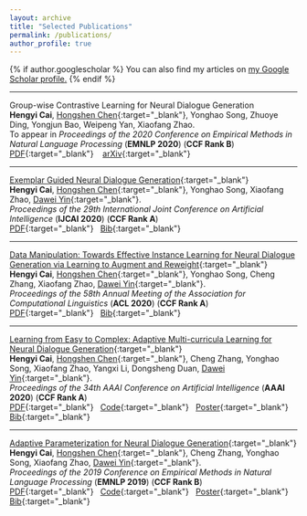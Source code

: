 ```yaml
---
layout: archive
title: "Selected Publications"
permalink: /publications/
author_profile: true
---
```


{% if author.googlescholar %}
  You can also find my articles on <u><a href="{{author.googlescholar}}">my Google Scholar profile</a>.</u>
{% endif %}

<!-- {% include base_path %}

{% for post in site.publications reversed %}
  {% include archive-single.html %}
{% endfor %} -->
---
<!-- <span style="color:red;">[NEW] </span> -->

Group-wise Contrastive Learning for Neural Dialogue Generation  
**Hengyi Cai**, [Hongshen Chen](https://www.chenhongshen.com/){:target="_blank"}, Yonghao Song, Zhuoye Ding, Yongjun Bao, Weipeng Yan, Xiaofang Zhao.  
To appear in *Proceedings of the 2020 Conference on Empirical Methods in Natural Language Processing* (**EMNLP 2020**) (**CCF Rank B**)  
[PDF](https://www.caihengyi.com/files/GCL4Dialog.pdf){:target="_blank"}  &nbsp;&nbsp;  [arXiv](https://arxiv.org/abs/2009.07543){:target="_blank"}  

---

[Exemplar Guided Neural Dialogue Generation](https://www.ijcai.org/Proceedings/2020/498){:target="_blank"}   
**Hengyi Cai**, [Hongshen Chen](https://www.chenhongshen.com/){:target="_blank"}, Yonghao Song, Xiaofang Zhao, [Dawei Yin](http://www.yindawei.com/){:target="_blank"}.  
*Proceedings of the 29th International Joint Conference on Artificial Intelligence* (**IJCAI 2020**) (**CCF Rank A**)  
[PDF](https://www.ijcai.org/Proceedings/2020/0498.pdf){:target="_blank"}&nbsp;&nbsp;  [Bib](https://www.caihengyi.com/files/Hengyi_IJCAI20.txt){:target="_blank"}  

---

[Data Manipulation: Towards Effective Instance Learning for Neural Dialogue Generation via Learning to Augment and Reweight](https://www.aclweb.org/anthology/2020.acl-main.564/){:target="_blank"}  
**Hengyi Cai**, [Hongshen Chen](https://www.chenhongshen.com/){:target="_blank"}, Yonghao Song, Cheng Zhang, Xiaofang Zhao, [Dawei Yin](http://www.yindawei.com/){:target="_blank"}.  
*Proceedings of the 58th Annual Meeting of the Association for Computational Linguistics* (**ACL 2020**) (**CCF Rank A**)  
[PDF](https://www.aclweb.org/anthology/2020.acl-main.564.pdf){:target="_blank"}&nbsp;&nbsp;  [Bib](https://www.caihengyi.com/files/Hengyi_ACL20.txt){:target="_blank"}  

---

[Learning from Easy to Complex: Adaptive Multi-curricula Learning for Neural Dialogue Generation](https://arxiv.org/abs/2003.00639){:target="_blank"}  
**Hengyi Cai**, [Hongshen Chen](https://www.chenhongshen.com/){:target="_blank"}, Cheng Zhang, Yonghao Song, Xiaofang Zhao, Yangxi Li, Dongsheng Duan, [Dawei Yin](http://www.yindawei.com/){:target="_blank"}.  
*Proceedings of the 34th AAAI Conference on Artificial Intelligence* (**AAAI 2020**) (**CCF Rank A**)  
[PDF](https://arxiv.org/pdf/2003.00639.pdf){:target="_blank"}&nbsp;&nbsp;  [Code](https://github.com/hengyicai/Adaptive_Multi-curricula_Learning_for_Dialog){:target="_blank"}&nbsp;&nbsp;  [Poster](https://www.caihengyi.com/files/AAAI20.pdf){:target="_blank"}&nbsp;&nbsp;  [Bib](https://www.caihengyi.com/files/Hengyi_AAAI20.txt){:target="_blank"}  

---

[Adaptive Parameterization for Neural Dialogue Generation](https://www.aclweb.org/anthology/D19-1188/){:target="_blank"}  
**Hengyi Cai**, [Hongshen Chen](https://www.chenhongshen.com/){:target="_blank"}, Cheng Zhang, Yonghao Song, Xiaofang Zhao, [Dawei Yin](http://www.yindawei.com/){:target="_blank"}.  
*Proceedings of the 2019 Conference on Empirical Methods in Natural Language Processing* (**EMNLP 2019**) (**CCF Rank B**)  
[PDF](https://www.aclweb.org/anthology/D19-1188.pdf){:target="_blank"}&nbsp;&nbsp;  [Code](https://github.com/hengyicai/AdaND){:target="_blank"}&nbsp;&nbsp;  [Poster](https://www.caihengyi.com/files/EMNLP19.pdf){:target="_blank"}&nbsp;&nbsp;  [Bib](https://www.caihengyi.com/files/Hengyi_EMNLP19.txt){:target="_blank"}  